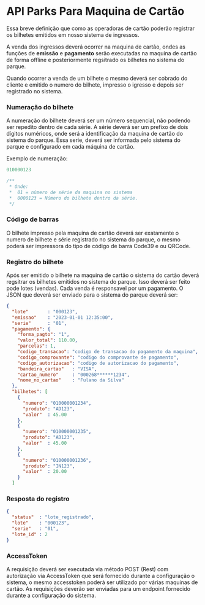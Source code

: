 # API Parks Para Maquina de Cartão

Essa breve definição que como as operadoras de cartão poderão registrar os bilhetes emitidos em nosso sistema de ingressos.

A venda dos ingressos deverá ocorrer na maquina de cartão, ondes as funções de **emissão** e **pagamento** serão executadas na maquina de cartão de forma offline e posteriormente regsitrado os bilhetes no sistema do parque.


Quando ocorrer a venda de um bilhete o mesmo deverá ser cobrado do cliente e emitido o numero do bilhete, impresso o igresso e depois ser registrado no sistema.

### Numeração do bilhete
A numeração do bilhete deverá ser um número sequencial, não podendo ser repedito dentro de cada série. A série deverá ser um prefixo de dois dígitos numéricos, onde será a identificação da maquina de cartão do sistema do parque. Essa serie, deverá ser informada pelo sistema do parque e configurado em cada máquina de cartão.

Exemplo de numeração:
```php
010000123

/**
 * Onde:
 *  01 = número de série da maquina no sistema
 *  0000123 = Número do bilhete dentro da série.
 */
```

### Código de barras
O bilhete impresso pela maquina de cartão deverá ser exatamente o numero de bilhete e série registrado no sistema do parque, o mesmo poderá ser impressora do tipo de código de barra Code39 e ou QRCode.


### Registro do bilhete
Após ser emitido o bilhete na maquina de cartão o sistema do cartão deverá regsitrar os bilhetes emitidos no sistema do parque. Isso deverá ser feito pode lotes (vendas). Cada venda é responsavel por um pagamento.
O JSON que deverá ser enviado para o sistema do parque deverá ser:

```json
{
  "lote"       : "000123",
  "emissao"    : "2023-01-01 12:35:00",
  "serie"      : "01",    
  "pagamento": {
    "forma_pagto": "1",
    "valor_total": 110.00,
    "parcelas": 1,
    "codigo_transacao": "codigo de transacao do pagamento da maquina",
    "codigo_comprovante": "codigo do comprovante de pagamento",
    "codigo_autorizacao": "codigo de autorizacao do pagamento",
    "bandeira_cartao"   : "VISA",
    "cartao_numero"     : "000268******1234",
    "nome_no_cartao"    : "Fulano da Silva"
  },
  "bilhetes": [
    {
      "numero": "010000001234",
      "produto": "AD123",
      "valor"  : 45.00
    },
    {
      "numero": "010000001235",
      "produto": "AD123",
      "valor"  : 45.00
    },
    {
      "numero": "010000001236",
      "produto": "IN123",
      "valor"  : 20.00
    }        
  ]
```

### Resposta do registro

```json
{
  "status"  : "lote_registrado",
  "lote"    : "000123",
  "serie"   : "01",
  "lote_id" : 2
}
```

### AccessToken
A requisição deverá ser executada via método POST (Rest) com autorização via AccessToken que será fornecido durante a configuração o sistema, o mesmo accesstoken poderá ser utilizado por várias maquinas de cartão.
As requisições deverão ser enviadas para um endpoint fornecido durante a configuração do sistema.

